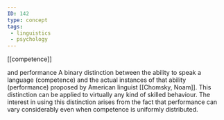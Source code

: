 ```yaml
---
ID: 142
type: concept
tags: 
 - linguistics
 - psychology
---
```


[[competence]]

 and performance
A binary distinction between the ability to speak a language
(competence) and the actual instances of that ability (performance)
proposed by American linguist [[Chomsky, Noam]]. This distinction
can be applied to virtually any kind of skilled behaviour. The interest
in using this distinction arises from the fact that performance can vary
considerably even when competence is uniformly distributed.
